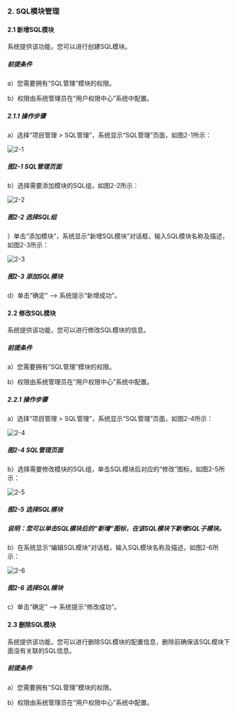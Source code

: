### 2. SQL模块管理

#### 2.1 新增SQL模块

系统提供该功能，您可以进行创建SQL模块。

##### 前提条件

a）您需要拥有“SQL管理”模块的权限。

b）权限由系统管理员在“用户权限中心”系统中配置。

##### 2.1.1 操作步骤

a）选择“项目管理 > SQL管理”，系统显示“SQL管理”页面，如图2-1所示：

![2-1](https://www.feisuanyz.com/fsimage/zc-image/9-10.img.png)

##### 图2-1 SQL管理页面

b）选择需要添加模块的SQL组，如图2-2所示：

![2-2](https://www.feisuanyz.com/fsimage/zc-image/9-11.img.png)

##### 图2-2 选择SQL组

）单击“添加模块”，系统显示“新增SQL模块”对话框，输入SQL模块名称及描述，如图2-3所示：

![2-3](https://www.feisuanyz.com/fsimage/zc-image/9-12.img.png)

##### 图2-3 添加SQL模块

d）单击“确定” --> 系统提示“新增成功”。

#### 2.2 修改SQL模块

系统提供该功能，您可以进行修改SQL模块的信息。

##### 前提条件

a）您需要拥有“SQL管理”模块的权限。

b）权限由系统管理员在“用户权限中心”系统中配置。

##### 2.2.1 操作步骤

a）选择“项目管理 > SQL管理”，系统显示“SQL管理”页面，如图2-4所示：

![2-4](https://www.feisuanyz.com/fsimage/zc-image/9-13.img.png)

##### 图2-4 SQL管理页面

b）选择需要修改模块的SQL组，单击SQL模块后对应的“修改”图标，如图2-5所示：

![2-5](https://www.feisuanyz.com/fsimage/zc-image/9-14.img.png)

##### 图2-5 选择SQL模块

##### 说明：您可以单击SQL模块后的“新增”图标，在该SQL模块下新增SQL子模块。

b）在系统显示“编辑SQL模块”对话框，输入SQL模块名称及描述，如图2-6所示：

![2-6](https://www.feisuanyz.com/fsimage/zc-image/9-15.img.png)

##### 图2-6 选择SQL模块

c）单击“确定” --> 系统提示“修改成功”。

#### 2.3 删除SQL模块

系统提供该功能，您可以进行删除SQL模块的配置信息，删除前确保该SQL模块下面没有关联的SQL信息。

##### 前提条件

a）您需要拥有“SQL管理”模块的权限。

b）权限由系统管理员在“用户权限中心”系统中配置。
